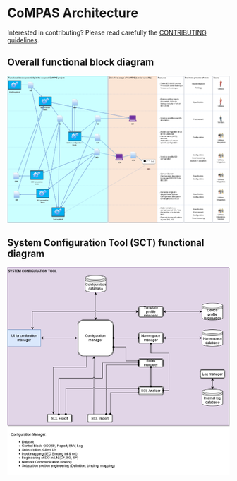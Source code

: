 # CoMPAS Architecture

Interested in contributing? Please read carefully the [CONTRIBUTING guidelines](https://github.com/com-pas/contributing/blob/master/CONTRIBUTING.md).


## Overall functional block diagram
![CoMPAS functional block diagram](/functional%20diagrams/CoMPAS%20functional%20block%20diagram%20v4.png)

## System Configuration Tool (SCT) functional diagram
![SCT functional diagram](/functional%20diagrams/SCT%20functional%20diagram%20v1.png)
